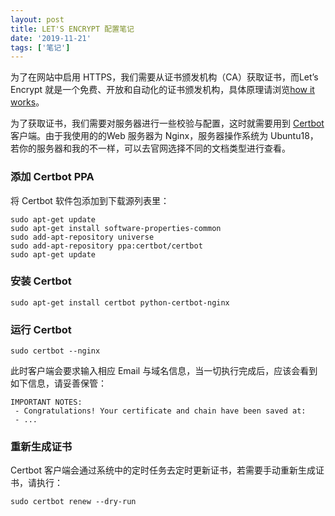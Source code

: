 ```yaml
---
layout: post
title: LET'S ENCRYPT 配置笔记
date: '2019-11-21'
tags: ['笔记']
---
```


为了在网站中启用 HTTPS，我们需要从证书颁发机构（CA）获取证书，而Let’s Encrypt 就是一个免费、开放和自动化的证书颁发机构，具体原理请浏览[how it works](https://letsencrypt.org/zh-cn/how-it-works/)。

为了获取证书，我们需要对服务器进行一些校验与配置，这时就需要用到 [Certbot](https://certbot.eff.org/) 客户端。由于我使用的的Web 服务器为 Nginx，服务器操作系统为 Ubuntu18，若你的服务器和我的不一样，可以去官网选择不同的文档类型进行查看。

### 添加 Certbot PPA
将 Certbot 软件包添加到下载源列表里：
```
sudo apt-get update
sudo apt-get install software-properties-common
sudo add-apt-repository universe
sudo add-apt-repository ppa:certbot/certbot
sudo apt-get update
```

### 安装 Certbot
```
sudo apt-get install certbot python-certbot-nginx
```

### 运行 Certbot
```
sudo certbot --nginx
```

此时客户端会要求输入相应 Email 与域名信息，当一切执行完成后，应该会看到如下信息，请妥善保管：
```
IMPORTANT NOTES:
 - Congratulations! Your certificate and chain have been saved at:
 - ...
```

### 重新生成证书
Certbot 客户端会通过系统中的定时任务去定时更新证书，若需要手动重新生成证书，请执行：
```
sudo certbot renew --dry-run
```

